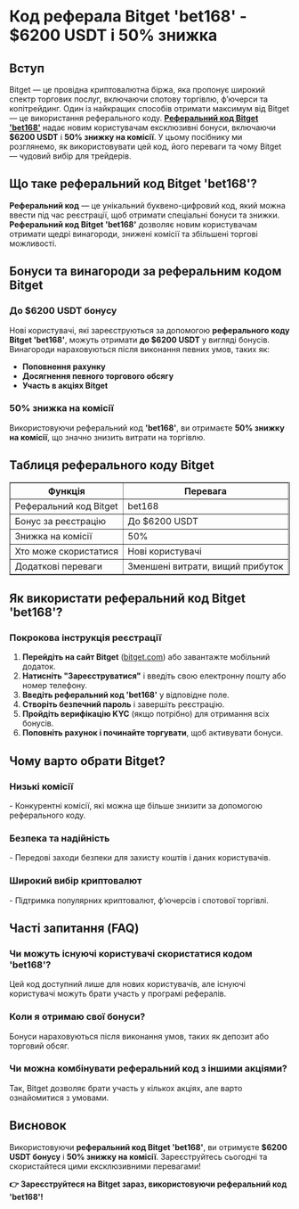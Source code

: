 <h1><strong>Код реферала Bitget 'bet168' - $6200 USDT і 50% знижка</strong></h1>
<h2><strong>Вступ</strong></h2>
<p>Bitget — це провідна криптовалютна біржа, яка пропонує широкий спектр торгових послуг, включаючи спотову торгівлю, ф’ючерси та копітрейдинг. Один із найкращих способів отримати максимум від Bitget — це використання реферального коду. <strong><a href="https://partner.bitget.com/bg/LP3S5U" target="_blank">Реферальний код Bitget 'bet168'</a></strong> надає новим користувачам ексклюзивні бонуси, включаючи <strong>$6200 USDT</strong> і <strong>50% знижку на комісії</strong>. У цьому посібнику ми розглянемо, як використовувати цей код, його переваги та чому Bitget — чудовий вибір для трейдерів.</p>

<h2><strong>Що таке реферальний код Bitget 'bet168'?</strong></h2>
<p><strong>Реферальний код</strong> — це унікальний буквено-цифровий код, який можна ввести під час реєстрації, щоб отримати спеціальні бонуси та знижки. <strong>Реферальний код Bitget 'bet168'</strong> дозволяє новим користувачам отримати щедрі винагороди, знижені комісії та збільшені торгові можливості.</p>

<h2><strong>Бонуси та винагороди за реферальним кодом Bitget</strong></h2>
<h3><strong>До $6200 USDT бонусу</strong></h3>
<p>Нові користувачі, які зареєструються за допомогою <strong>реферального коду Bitget 'bet168'</strong>, можуть отримати <strong>до $6200 USDT</strong> у вигляді бонусів. Винагороди нараховуються після виконання певних умов, таких як:</p>
<ul>
    <li><strong>Поповнення рахунку</strong></li>
    <li><strong>Досягнення певного торгового обсягу</strong></li>
    <li><strong>Участь в акціях Bitget</strong></li>
</ul>

<h3><strong>50% знижка на комісії</strong></h3>
<p>Використовуючи реферальний код <strong>'bet168'</strong>, ви отримаєте <strong>50% знижку на комісії</strong>, що значно знизить витрати на торгівлю.</p>

<h2><strong>Таблиця реферального коду Bitget</strong></h2>
<table border="1">
    <tr>
        <th>Функція</th>
        <th>Перевага</th>
    </tr>
    <tr>
        <td>Реферальний код Bitget</td>
        <td>bet168</td>
    </tr>
    <tr>
        <td>Бонус за реєстрацію</td>
        <td>До $6200 USDT</td>
    </tr>
    <tr>
        <td>Знижка на комісії</td>
        <td>50%</td>
    </tr>
    <tr>
        <td>Хто може скористатися</td>
        <td>Нові користувачі</td>
    </tr>
    <tr>
        <td>Додаткові переваги</td>
        <td>Зменшені витрати, вищий прибуток</td>
    </tr>
</table>

<h2><strong>Як використати реферальний код Bitget 'bet168'?</strong></h2>
<h3><strong>Покрокова інструкція реєстрації</strong></h3>
<ol>
    <li><strong>Перейдіть на сайт Bitget</strong> (<a href="https://www.bitget.com">bitget.com</a>) або завантажте мобільний додаток.</li>
    <li><strong>Натисніть "Зареєструватися"</strong> і введіть свою електронну пошту або номер телефону.</li>
    <li><strong>Введіть реферальний код 'bet168'</strong> у відповідне поле.</li>
    <li><strong>Створіть безпечний пароль</strong> і завершіть реєстрацію.</li>
    <li><strong>Пройдіть верифікацію KYC</strong> (якщо потрібно) для отримання всіх бонусів.</li>
    <li><strong>Поповніть рахунок і починайте торгувати</strong>, щоб активувати бонуси.</li>
</ol>

<h2><strong>Чому варто обрати Bitget?</strong></h2>
<h3><strong>Низькі комісії</strong></h3>
<p>- Конкурентні комісії, які можна ще більше знизити за допомогою реферального коду.</p>
<h3><strong>Безпека та надійність</strong></h3>
<p>- Передові заходи безпеки для захисту коштів і даних користувачів.</p>
<h3><strong>Широкий вибір криптовалют</strong></h3>
<p>- Підтримка популярних криптовалют, ф’ючерсів і спотової торгівлі.</p>

<h2><strong>Часті запитання (FAQ)</strong></h2>
<h3><strong>Чи можуть існуючі користувачі скористатися кодом 'bet168'?</strong></h3>
<p>Цей код доступний лише для нових користувачів, але існуючі користувачі можуть брати участь у програмі рефералів.</p>

<h3><strong>Коли я отримаю свої бонуси?</strong></h3>
<p>Бонуси нараховуються після виконання умов, таких як депозит або торговий обсяг.</p>

<h3><strong>Чи можна комбінувати реферальний код з іншими акціями?</strong></h3>
<p>Так, Bitget дозволяє брати участь у кількох акціях, але варто ознайомитися з умовами.</p>

<h2><strong>Висновок</strong></h2>
<p>Використовуючи <strong>реферальний код Bitget 'bet168'</strong>, ви отримуєте <strong>$6200 USDT бонусу</strong> і <strong>50% знижку на комісії</strong>. Зареєструйтесь сьогодні та скористайтеся цими ексклюзивними перевагами!</p>

<p><strong>👉 Зареєструйтеся на Bitget зараз, використовуючи реферальний код 'bet168'!</strong></p>
